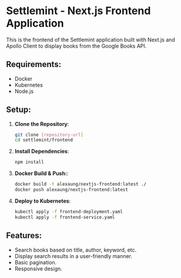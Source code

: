 # Settlemint - Next.js Frontend Application

This is the frontend of the Settlemint application built with Next.js and Apollo Client to display books from the Google Books API.

## Requirements:

- Docker
- Kubernetes
- Node.js

## Setup:

1. **Clone the Repository**:

   ```bash
   git clone [repository-url]
   cd settlemint/frontend
   ```

2. **Install Dependencies**:

   ```bash
   npm install
   ```

3. **Docker Build & Push:**:

    ```bash
    docker build -t alexaung/nextjs-frontend:latest ./
    docker push alexaung/nextjs-frontend:latest
    ```

4. **Deploy to Kubernetes**: 

    ```bash
    kubectl apply -f frontend-deployment.yaml
    kubectl apply -f frontend-service.yaml
    ```

## Features:

- Search books based on title, author, keyword, etc.
- Display search results in a user-friendly manner.
- Basic pagination.
- Responsive design.